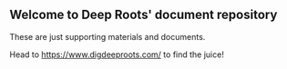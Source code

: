 ## Welcome to Deep Roots' document repository

These are just supporting materials and documents.

Head to https://www.digdeeproots.com/ to find the juice!

